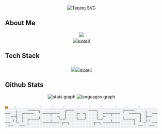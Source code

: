 <!--
**husnakamilaa/husnakamilaa** is a ✨ _special_ ✨ repository because its `README.md` (this file) appears on your GitHub profile.

Here are some ideas to get you started:

- 🔭 I’m currently working on ...
- 🌱 I’m currently learning ...
- 👯 I’m looking to collaborate on ...
- 🤔 I’m looking for help with ...
- 💬 Ask me about ...
- 📫 How to reach me: ...
- 😄 Pronouns: ...
- ⚡ Fun fact: ...
-->

###
<div align='center'>
  <a href="https://git.io/typing-svg"><img src="https://readme-typing-svg.herokuapp.com?font=Fira+Code&size=30&pause=1000&color=FFFFFF&width=435&lines=Hi+I'm+Husna+%F0%9F%91%8B" alt="Typing SVG" /></a>
</div>



<h2 align="left">About Me</h2>

<p align="center">
  <a href="https://skillicons.dev">
    <img src="https://skillicons.dev/icons?i=html,css,javascript,bootstrap,tailwind,cs,cpp,docker,php,figma,py&theme=dark&perline=6" />
  </a><br>
  <a href="https://www.microsoft.com/en-us/sql-server" target="_blank" rel="noreferrer"> <img src="https://www.svgrepo.com/show/303229/microsoft-sql-server-logo.svg" alt="mssql" width="40" height="40"/> </a>
</p>

<h2 align="left" id="tech-stack">Tech Stack</h2>

###
<!-- <div align="center">
  <img src="https://cdn.jsdelivr.net/gh/devicons/devicon/icons/javascript/javascript-original.svg" height="40" alt="javascript logo"  />
  <img width="12" />
  <img src="https://cdn.jsdelivr.net/gh/devicons/devicon/icons/cplusplus/cplusplus-original.svg" height="40" alt="cplusplus logo"  />
  <img width="12" />
  <img src="https://cdn.jsdelivr.net/gh/devicons/devicon/icons/python/python-original.svg" height="40" alt="python logo"  />
  <img width="12" />
  <img src="https://cdn.jsdelivr.net/gh/devicons/devicon/icons/html5/html5-original.svg" height="40" alt="html5 logo"  />
  <img width="12" />
  <img src="https://cdn.jsdelivr.net/gh/devicons/devicon/icons/css3/css3-original.svg" height="40" alt="css3 logo"  />
  <img width="12" />
  <img src="https://cdn.jsdelivr.net/gh/devicons/devicon/icons/tailwindcss/tailwindcss-original-wordmark.svg" height="40" alt="tailwindcss logo"  />
  <img width="12" />
  <img src="https://cdn.jsdelivr.net/gh/devicons/devicon/icons/bootstrap/bootstrap-original.svg" height="40" alt="bootstrap logo"  />
  <img width="12" />
  <img src="https://cdn.jsdelivr.net/gh/devicons/devicon/icons/php/php-original.svg" height="40" alt="php logo"  />
  <img width="12" />
  <img src="https://cdn.jsdelivr.net/gh/devicons/devicon/icons/figma/figma-original.svg" height="40" alt="figma logo"  />
  <img width="12" />
  <img src="https://cdn.jsdelivr.net/gh/devicons/devicon/icons/pandas/pandas-original.svg" height="40" alt="pandas logo"  />
  <img width="12" />
  <img src="https://cdn.jsdelivr.net/gh/devicons/devicon/icons/numpy/numpy-original.svg" height="40" alt="numpy logo"  />
</div> -->

### 
<p align="center" style="display: flex; justify-content: center; align-items: center; gap: 0;">
  <a href="https://skillicons.dev" style="display: contents;">
    <img src="https://skillicons.dev/icons?i=html,css,javascript,bootstrap,tailwind,cs,cpp,docker,php,figma,py&theme=dark&perline=6" style="vertical-align: middle; margin: 0; padding: 0;" />
  </a>
  <a href="https://www.microsoft.com/en-us/sql-server" target="_blank" rel="noreferrer" style="margin-left: -4px;">
    <img src="https://www.svgrepo.com/show/303229/microsoft-sql-server-logo.svg" alt="mssql" width="40" height="40" style="vertical-align: middle; margin: 0; padding: 0;" />
  </a>
</p>

###
<h2 align="left">Github Stats</h2>

<div align="center">
  <img src="https://github-readme-stats.vercel.app/api?username=husnakamilaa&hide_title=false&hide_rank=false&show_icons=true&include_all_commits=true&count_private=true&disable_animations=false&theme=dracula&locale=en&hide_border=false&order=1" height="150" alt="stats graph"  />
  <img src="https://github-readme-stats.vercel.app/api/top-langs?username=husnakamilaa&locale=en&hide_title=false&layout=compact&card_width=320&langs_count=5&theme=dracula&hide_border=false&order=2" height="150" alt="languages graph"  />
</div>

###

<picture>
  <source media="(prefers-color-scheme: dark)" srcset="https://raw.githubusercontent.com/husnakamilaa/husnakamilaa/output/pacman-contribution-graph-dark.svg">
  <source media="(prefers-color-scheme: light)" srcset="https://raw.githubusercontent.com/husnakamilaa/husnakamilaa/output/pacman-contribution-graph.svg">
  <img alt="pacman contribution graph" src="https://raw.githubusercontent.com/husnakamilaa/husnakamilaa/output/pacman-contribution-graph.svg">
</picture>

###
